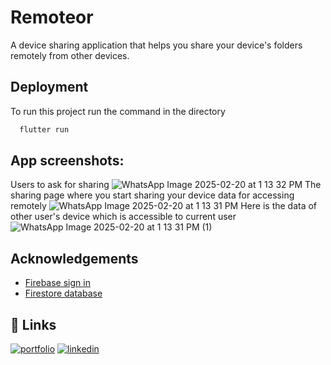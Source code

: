 # Remoteor
A device sharing application that helps you share your device's folders remotely from other devices.

## Deployment

To run this project run the command in the directory

```bash
  flutter run
```

## App screenshots:
Users to ask for sharing 
![WhatsApp Image 2025-02-20 at 1 13 32 PM](https://github.com/user-attachments/assets/32148fd7-8b89-4101-96d1-67b907cde930)
The sharing page where you start sharing your device data for accessing remotely
![WhatsApp Image 2025-02-20 at 1 13 31 PM](https://github.com/user-attachments/assets/806e18da-9a1c-4598-9662-2f907b39687a)
Here is the data of other user's device which is accessible to current user
![WhatsApp Image 2025-02-20 at 1 13 31 PM (1)](https://github.com/user-attachments/assets/7ba599f7-3c0d-466b-a65b-ada20d226306)

## Acknowledgements

 - [Firebase sign in](https://firebase.google.com/docs/auth/flutter/email-link-auth)
 - [Firestore database](https://console.firebase.google.com/u/0/project/wechat-e9ad3/firestore/data/~2Fchats~2F1689515343724)



## 🔗 Links
[![portfolio](https://img.shields.io/badge/my_portfolio-000?style=for-the-badge&logo=ko-fi&logoColor=white)](https://github.com/Prakash251299)
[![linkedin](https://img.shields.io/badge/linkedin-0A66C2?style=for-the-badge&logo=linkedin&logoColor=white)](linkedin.com/in/prakash-pratap-singh-3238101bb)
